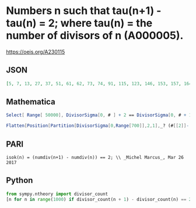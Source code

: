 # Numbers n such that tau\(n\+1\) \- tau\(n\) \= 2; where tau\(n\) \= the number of divisors of n \(A000005\)\.
https://oeis.org/A230115
## JSON
```JSON
[5, 7, 13, 27, 37, 51, 61, 62, 73, 74, 91, 115, 123, 146, 153, 157, 164, 187, 188, 193, 206, 235, 245, 267, 274, 277, 278, 284, 291, 313, 355, 356, 362, 369, 386, 397, 403, 411, 421, 422, 423, 425, 427, 428, 451, 457, 538, 541, 605, 613, 637, 657, 661, 667, 673]
```
## Mathematica
```Mathematica
Select[ Range[ 50000], DivisorSigma[0, # ] + 2 == DivisorSigma[0, # + 1] &]
```
```Mathematica
Flatten[Position[Partition[DivisorSigma[0,Range[700]],2,1],_? (#[[2]]- #[[1]] == 2&),{1},Heads->False]] (* _Harvey P. Dale_, Aug 03 2014 *)
```
## PARI
```PARI
isok(n) = (numdiv(n+1) - numdiv(n)) == 2; \\ _Michel Marcus_, Mar 26 2017
```
## Python
```Python
from sympy.ntheory import divisor_count
[n for n in range(1000) if divisor_count(n + 1) - divisor_count(n) == 2] # _Indranil Ghosh_, Mar 26 2017
```
